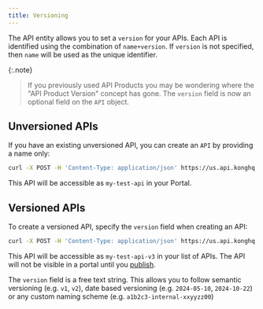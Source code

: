 ```yaml
---
title: Versioning
---
```


The API entity allows you to set a `version` for your APIs. Each API is identified using the combination of `name+version`. If `version` is not specified, then `name` will be used as the unique identifier. 

{:.note}
> If you previously used API Products you may be wondering where the "API Product Version" concept has gone. The `version` field is now an optional field on the `API` object.

## Unversioned APIs

If you have an existing unversioned API, you can create an `API` by providing a name only:

```bash
curl -X POST -H 'Content-Type: application/json' https://us.api.konghq.com/v3/apis -d '{"name": "My Test API"}'
```

This API will be accessible as `my-test-api` in your Portal.

## Versioned APIs

To create a versioned API, specify the `version` field when creating an API:

```bash
curl -X POST -H 'Content-Type: application/json' https://us.api.konghq.com/v3/apis -d '{"name": "My Test API", "version": "v3"}'
```

This API will be accessible as `my-test-api-v3` in your list of APIs. The API will not be visible in a portal until you [publish](/dev-portal/portals/publishing).

The `version` field is a free text string. This allows you to follow semantic versioning (e.g. `v1`, `v2`), date based versioning (e.g. `2024-05-10`, `2024-10-22`) or any custom naming scheme (e.g. `a1b2c3-internal-xxyyzz00`)

